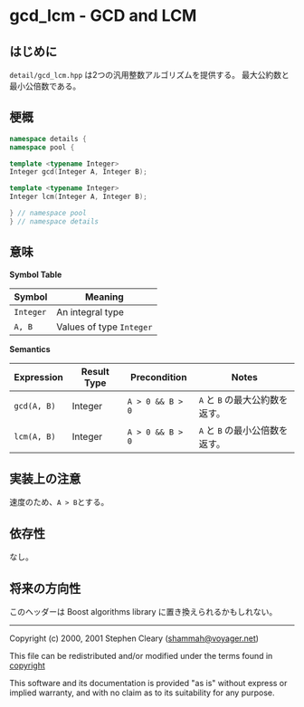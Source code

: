 # gcd_lcm - GCD and LCM

## はじめに

`detail/gcd_lcm.hpp` は2つの汎用整数アルゴリズムを提供する。
最大公約数と最小公倍数である。

## 梗概

```cpp
namespace details {
namespace pool {

template <typename Integer>
Integer gcd(Integer A, Integer B);

template <typename Integer>
Integer lcm(Integer A, Integer B);

} // namespace pool
} // namespace details
```

## 意味

**Symbol Table**

| Symbol | Meaning |
|---|---|
| `Integer` | An integral type |
| `A, B` | Values of type `Integer` |

**Semantics**

| Expression | Result Type | Precondition | Notes |
|---|---|---|---|
| `gcd(A, B)` | Integer | `A > 0 && B > 0` | `A` と `B` の最大公約数を返す。 |
| `lcm(A, B)` | Integer | `A > 0 && B > 0` | `A` と `B` の最小公倍数を返す。 |

## 実装上の注意

速度のため、`A > B`とする。

## 依存性

なし。

## 将来の方向性

このヘッダーは Boost algorithms library に置き換えられるかもしれない。

---

Copyright (c) 2000, 2001 Stephen Cleary ([shammah@voyager.net](mailto:shammah@voyager.net))

This file can be redistributed and/or modified under the terms found in [copyright](../copyright.md)

This software and its documentation is provided "as is" without express or implied warranty, and with no claim as to its suitability for any purpose.

